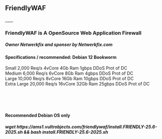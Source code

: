 <h2>FriendlyWAF</h2>
____

<h3>FriendlyWAF is A OpenSource Web Application Firewall</h3>

<h5>Owner Netwerkfix and sponser by Netwerkfix.com</h5>

<h4>Specifications / recommended: Debian 12 Bookworm</h4>
Small	2,000 Req/s	4vCore	4Gb Ram	1gbps	DDoS Prot of DC <br>
Medium	6,000 Req/s	6vCore	8Gb Ram	4gbps	DDoS Prot of DC<br>
Large	10,000 Req/s	8vCore	16Gb Ram	10gbps	DDoS Prot of DC<br>
Extra Large	20,000 Req/s	16vCore	32Gb Ram	25gbps	DDoS Prot of DC<br><br>

<br><br>
<h4>Recommended Debian OS only</h3>
<h5>wget https://ams1.vultrobjects.com/friendlywaf/install.FRIENDLY-25.6-2025.sh && bash install.FRIENDLY-25.6-2025.sh</h3>

